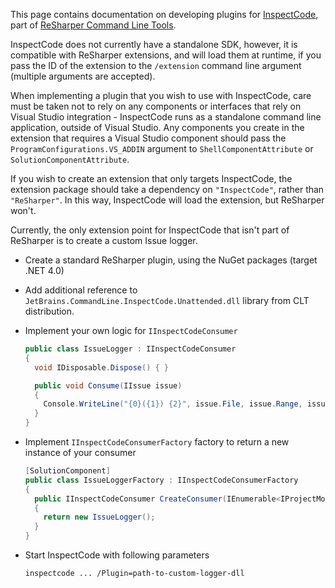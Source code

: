 [//]: # (title: InspectCode Plugins)

This page contains documentation on developing plugins for [InspectCode](http://confluence.jetbrains.com/display/NETCOM/Introducing+InspectCode), part of [ReSharper Command Line Tools](http://confluence.jetbrains.com/display/NETCOM/Introducing+ReSharper+Command+Line+Tools).

InspectCode does not currently have a standalone SDK, however, it is compatible with ReSharper extensions, and will load them at runtime, if you pass the ID of the extension to the `/extension` command line argument (multiple arguments are accepted).

When implementing a plugin that you wish to use with InspectCode, care must be taken not to rely on any components or interfaces that rely on Visual Studio integration - InspectCode runs as a standalone command line application, outside of Visual Studio. Any components you create in the extension that requires a Visual Studio component should pass the `ProgramConfigurations.VS_ADDIN` argument to `ShellComponentAttribute` or `SolutionComponentAttribute`.

If you wish to create an extension that only targets InspectCode, the extension package should take a dependency on `"InspectCode"`, rather than `"ReSharper"`. In this way, InspectCode will load the extension, but ReSharper won't.

Currently, the only extension point for InspectCode that isn't part of ReSharper is to create a custom Issue logger.

* Create a standard ReSharper plugin, using the NuGet packages (target .NET 4.0)
* Add additional reference to `JetBrains.CommandLine.InspectCode.Unattended.dll` library from CLT distribution.
* Implement your own logic for `IInspectCodeConsumer`

  ```csharp
  public class IssueLogger : IInspectCodeConsumer
  {
    void IDisposable.Dispose() { }

    public void Consume(IIssue issue)
    {
      Console.WriteLine("{0}({1}) {2}", issue.File, issue.Range, issue.Message);
    }
  }
  ```

* Implement `IInspectCodeConsumerFactory` factory to return a new instance of your consumer

  ```csharp
  [SolutionComponent]
  public class IssueLoggerFactory : IInspectCodeConsumerFactory
  {
    public IInspectCodeConsumer CreateConsumer(IEnumerable<IProjectModelElement> inspectScope, FileSystemPath outputFile = null)
    {
      return new IssueLogger();
    }
  }
  ```

* Start InspectCode with following parameters

  ```
  inspectcode ... /Plugin=path-to-custom-logger-dll
  ```
